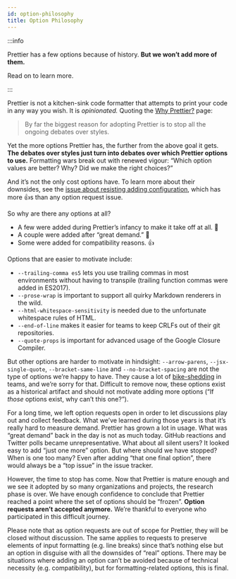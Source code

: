 ```yaml
---
id: option-philosophy
title: Option Philosophy
---
```


:::info

Prettier has a few options because of history. **But we won’t add more of them.**

Read on to learn more.

:::

Prettier is not a kitchen-sink code formatter that attempts to print your code in any way you wish. It is _opinionated._ Quoting the [Why Prettier?](why-prettier.md) page:

> By far the biggest reason for adopting Prettier is to stop all the ongoing debates over styles.

Yet the more options Prettier has, the further from the above goal it gets. **The debates over styles just turn into debates over which Prettier options to use.** Formatting wars break out with renewed vigour: “Which option values are better? Why? Did we make the right choices?”

And it’s not the only cost options have. To learn more about their downsides, see the [issue about resisting adding configuration](https://github.com/prettier/prettier/issues/40), which has more 👍s than any option request issue.

So why are there any options at all?

- A few were added during Prettier’s infancy to make it take off at all. 🚀
- A couple were added after “great demand.” 🤔
- Some were added for compatibility reasons. 👍

Options that are easier to motivate include:

- `--trailing-comma es5` lets you use trailing commas in most environments without having to transpile (trailing function commas were added in ES2017).
- `--prose-wrap` is important to support all quirky Markdown renderers in the wild.
- `--html-whitespace-sensitivity` is needed due to the unfortunate whitespace rules of HTML.
- `--end-of-line` makes it easier for teams to keep CRLFs out of their git repositories.
- `--quote-props` is important for advanced usage of the Google Closure Compiler.

But other options are harder to motivate in hindsight: `--arrow-parens`, `--jsx-single-quote`, `--bracket-same-line` and `--no-bracket-spacing` are not the type of options we’re happy to have. They cause a lot of [bike-shedding](https://en.wikipedia.org/wiki/Law_of_triviality) in teams, and we’re sorry for that. Difficult to remove now, these options exist as a historical artifact and should not motivate adding more options (“If _those_ options exist, why can’t this one?”).

For a long time, we left option requests open in order to let discussions play out and collect feedback. What we’ve learned during those years is that it’s really hard to measure demand. Prettier has grown a lot in usage. What was “great demand” back in the day is not as much today. GitHub reactions and Twitter polls became unrepresentative. What about all silent users? It looked easy to add “just one more” option. But where should we have stopped? When is one too many? Even after adding “that one final option”, there would always be a “top issue” in the issue tracker.

However, the time to stop has come. Now that Prettier is mature enough and we see it adopted by so many organizations and projects, the research phase is over. We have enough confidence to conclude that Prettier reached a point where the set of options should be “frozen”. **Option requests aren’t accepted anymore.** We’re thankful to everyone who participated in this difficult journey.

Please note that as option requests are out of scope for Prettier, they will be closed without discussion. The same applies to requests to preserve elements of input formatting (e.g. line breaks) since that’s nothing else but an option in disguise with all the downsides of “real” options. There may be situations where adding an option can’t be avoided because of technical necessity (e.g. compatibility), but for formatting-related options, this is final.
